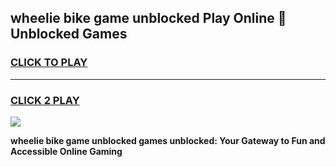 
## wheelie bike game unblocked Play Online 👋 Unblocked Games
<h3>
<a href="https://premium.freeplayer.one?title=wheelie_bike_game_unblocked&ref=19F">CLICK TO PLAY</a></h3>
<hr>

<h3>
<a href="https://premium.freeplayer.one?title=wheelie_bike_game_unblocked&ref=19F">CLICK 2 PLAY</a>
  
</h3>

<a href="https://premium.freeplayer.one?title=wheelie_bike_game_unblocked&ref=19F"><img src="https://clearcache.store/games.png"></a>


**wheelie bike game unblocked games unblocked: Your Gateway to Fun and Accessible Online Gaming**
